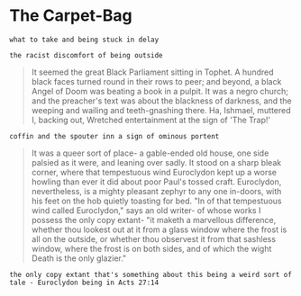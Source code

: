 # The Carpet-Bag

    what to take and being stuck in delay

    the racist discomfort of being outside

> It seemed the great Black Parliament sitting in Tophet. A hundred black faces turned round in their rows to peer; and beyond, a black Angel of Doom was beating a book in a pulpit. It was a negro church; and the preacher's text was about the blackness of darkness, and the weeping and wailing and teeth-gnashing there. Ha, Ishmael, muttered I, backing out, Wretched entertainment at the sign of 'The Trap!'

    coffin and the spouter inn a sign of ominous portent

> It was a queer sort of place- a gable-ended old house, one side palsied as it were, and leaning over sadly. It stood on a sharp bleak corner, where that tempestuous wind Euroclydon kept up a worse howling than ever it did about poor Paul's tossed craft. Euroclydon, nevertheless, is a mighty pleasant zephyr to any one in-doors, with his feet on the hob quietly toasting for bed. "In of that tempestuous wind called Euroclydon," says an old writer- of whose works I possess the only copy extant- "it maketh a marvellous difference, whether thou lookest out at it from a glass window where the frost is all on the outside, or whether thou observest it from that sashless window, where the frost is on both sides, and of which the wight Death is the only glazier."

    the only copy extant that's something about this being a weird sort of tale - Euroclydon being in Acts 27:14
